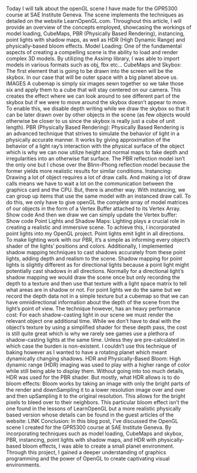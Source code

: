 Today I will talk about the openGL scene I have made for the GPR5300 course at SAE Institute Geneva. 
The scene implements the techniques as detailed on the website LearnOpenGL.com.
Throughout this article, I will provide an overview of the concepts employed, showcasing the workings of model loading, CubeMaps, PBR (Physically Based Rendering), instancing, point lights with shadow maps, as well as HDR (High Dynamic Range) and physically-based bloom effects.
Model Loading: One of the fundamental aspects of creating a compelling scene is the ability to load and render complex 3D models. By utilizing the Assimp library, I was able to import models in various formats such as obj, fbx etc…
CubeMaps and Skybox: The first element that is going to be drawn into the screen will be the skybox. In our case that will be outer space with a big planet above us. 
IMAGES
A cubemap is simply six images sewn together so we take those six and apply them to a cube that will stay centered on our camera. This creates the effect where we can look around to see different part of the skybox but if we were to move around the skybox doesn’t appear to move. To enable this, we disable depth writing while we draw the skybox so that It can be later drawn over by other objects in the scene (as few objects would otherwise be closer to us since the skybox is really just a cube of unit length).
PBR (Physically Based Rendering): 
Physically Based Rendering is an advanced technique that strives to simulate the behavior of light in a physically accurate manner. It works by giving approximation of the behavior of a light ray’s interaction with the physical surface of the object which is why we can now utilize height and normal maps to fake depth and irregularities into an otherwise flat surface. The PBR reflection model isn’t the only one but I chose over the Blinn-Phong reflection model because the former yields more realistic results for similar conditions.
Instancing:
Drawing a lot of object requires a lot of draw calls. And making a lot of draw calls means we have to wait a lot on the communication between the graphics card and the CPU. But, there is another way. With instancing, we can group up items that use the same model with an instanced draw call. To do this, we only have to give openGL the complete array of model matrices of our objects in the form of a Vertex Buffer attached to its Vertex Array.
Show code
And then we draw we can simply update the Vertex buffer:
Show code
Point Lights and Shadow Maps: Lighting plays a crucial role in creating a realistic and immersive scene. To achieve this, I incorporated point lights into my OpenGL project. Point lights emit light in all directions. To make lighting work with our PBR, it’s a simple as informing every object’s shader of the lights’ positions and colors. Additionally, I implemented shadow mapping techniques to cast shadows accurately from these point lights, adding depth and realism to the scene. Shadow mapping for point lights is slightly different as for directional lights because a point light might potentially cast shadows in all directions. Normally for a directional light’s shadow mapping we would draw the scene once but only recording the depth to a texture and then use that texture with a light space matrix to tell what areas are in shadow or not. For point lights we do the same but we record the depth data not in a simple texture but a cubemap so that we can have omnidirectional information about the depth of the scene from the light’s point of view. The technique however, has an heavy performance cost: For each shadow-casting light in our scene we must render the relevant object one additional time. While we don’t have to deal with the object’s texture by using a simplified shader for these depth pass, the cost is still quite great which is why we rarely see games use a plethora of shadow-casting lights at the same time. Unless they are pre-calculated in which case the burden is non-existent. I couldn’t use this technique of baking however as I wanted to have a rotating planet which meant dynamically changing shadows.
HDR and Physically-Based Bloom: High dynamic range (HDR) imaging was used to play with a higher range of color while still being able to display them. Without going into too much details, HDR was used for the PBR shader. But mostly, what HDR allows is to do bloom effects:
Bloom works by taking an image with only the bright parts of the render and downSampling it to a lower resolution image over and over and then upSampling it to the original resolution. This allows for the bright pixels to bleed over to their neighbors. This particular bloom effect isn’t the one found in the lessons of LearnOpenGL but a more realistic physically based version whose details can be found in the guest articles of the website: LINK
Conclusion:
In this blog post, I've discussed the OpenGL scene I created for the GPR5300 course at SAE Institute Geneva. By incorporating techniques such as model loading, CubeMaps and skybox, PBR, instancing, point lights with shadow maps, and HDR with physically-based bloom effects, I was able to create a small planet environment. Through this project, I gained a deeper understanding of graphics programming and the power of OpenGL to create captivating visual environments.
